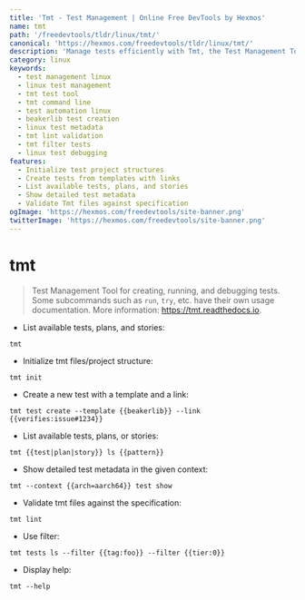 ```yaml
---
title: 'Tmt - Test Management | Online Free DevTools by Hexmos'
name: tmt
path: '/freedevtools/tldr/linux/tmt/'
canonical: 'https://hexmos.com/freedevtools/tldr/linux/tmt/'
description: 'Manage tests efficiently with Tmt, the Test Management Tool for Linux. Create, run, and debug tests with ease. Free online tool, no registration required.'
category: linux
keywords:
  - test management linux
  - linux test management
  - tmt test tool
  - tmt command line
  - test automation linux
  - beakerlib test creation
  - linux test metadata
  - tmt lint validation
  - tmt filter tests
  - linux test debugging
features:
  - Initialize test project structures
  - Create tests from templates with links
  - List available tests, plans, and stories
  - Show detailed test metadata
  - Validate Tmt files against specification
ogImage: 'https://hexmos.com/freedevtools/site-banner.png'
twitterImage: 'https://hexmos.com/freedevtools/site-banner.png'
---
```


# tmt

> Test Management Tool for creating, running, and debugging tests.
> Some subcommands such as `run`, `try`, etc. have their own usage documentation.
> More information: <https://tmt.readthedocs.io>.

- List available tests, plans, and stories:

`tmt`

- Initialize tmt files/project structure:

`tmt init`

- Create a new test with a template and a link:

`tmt test create --template {{beakerlib}} --link {{verifies:issue#1234}}`

- List available tests, plans, or stories:

`tmt {{test|plan|story}} ls {{pattern}}`

- Show detailed test metadata in the given context:

`tmt --context {{arch=aarch64}} test show`

- Validate tmt files against the specification:

`tmt lint`

- Use filter:

`tmt tests ls --filter {{tag:foo}} --filter {{tier:0}}`

- Display help:

`tmt --help`
